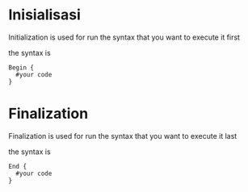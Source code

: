 # Inisialisasi
Initialization is used for run the syntax that you want to execute it first

the syntax is 
```
Begin {
  #your code
}
```

# Finalization
Finalization is used for run the syntax that you want to execute it last

the syntax is 
```
End {
  #your code
}
```

